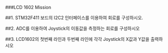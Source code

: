 ###LCD 1602 Mission 

##1. STM32F411 보드의 I2C2 인터페이스를 이용하여 회로를 구성하시오.

##2. ADC를 이용하여 Joystick의 이동값을 측정하는 회로를 구성하시오

##3. LCD1602의 첫번째 라인과 두번째 라인에 각각 Joystick의 X값과 Y값을 출력하시오
